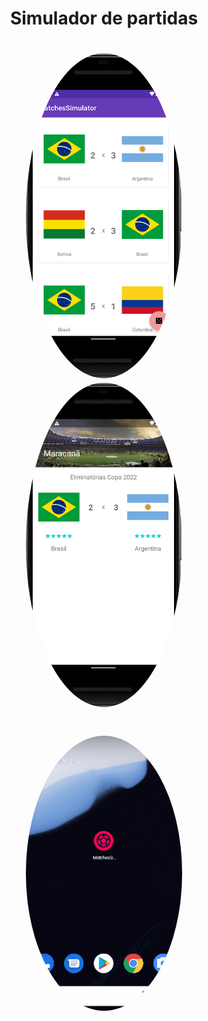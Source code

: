 <h1 align="center">Simulador de partidas</h1>


<h1 align="center">
  <img style="border-radius: 50%;" src="./assets/matches.png" width="250px;" alt=""/>
  <img style="border-radius: 50%;" src="./assets/matchesDetails.png" width="250px;" alt=""/>
  </h1>
  
  <h1 align="center">
  <img style="border-radius: 50%;" src="./assets/MatchesSimulator.gif" width="250px;" alt=""/>
 
  </h1>
